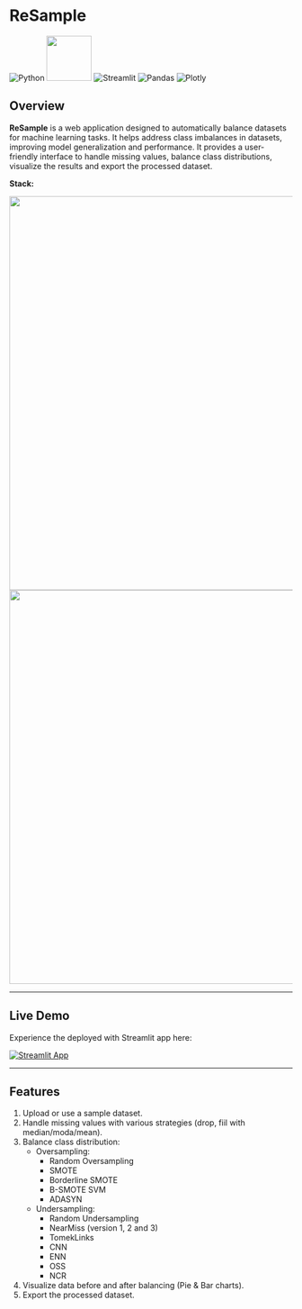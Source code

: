 # ReSample

![Python](https://img.shields.io/badge/python-3670A0?style=for-the-badge&logo=python&logoColor=ffdd54)
<img src="https://github.com/user-attachments/assets/e0b5e7f6-f17b-4fdd-bff1-de6f80c67dd6" width="80">
![Streamlit](https://img.shields.io/badge/Streamlit-%23FE4B4B.svg?style=for-the-badge&logo=streamlit&logoColor=white)
![Pandas](https://img.shields.io/badge/pandas-%23150458.svg?style=for-the-badge&logo=pandas&logoColor=white)
![Plotly](https://img.shields.io/badge/Plotly-%233F4F75.svg?style=for-the-badge&logo=plotly&logoColor=white)


## Overview
**ReSample** is a web application designed to automatically balance datasets for machine learning tasks. It helps address class imbalances in datasets, improving model generalization and performance. It provides a user-friendly interface to handle missing values, balance class distributions, visualize the results and export the processed dataset.

**Stack:** 

<img src="https://github.com/user-attachments/assets/40b48ad3-ac7d-4cb1-ac44-cd307f62cd13" width="700">


<img src="https://github.com/user-attachments/assets/c9c648f8-4197-4b19-b33a-ff4647139ebd" width="700">

---

## Live Demo
Experience the deployed with Streamlit app here:  

[![Streamlit App](https://img.shields.io/badge/Streamlit-Live_App-brightgreen?logo=streamlit)](https://resample.streamlit.app/)


---

## Features
1. Upload or use a sample dataset.
2. Handle missing values with various strategies (drop, fiil with median/moda/mean).
3. Balance class distribution:
    - Oversampling:
        - Random Oversampling
        - SMOTE
        - Borderline SMOTE
        - B-SMOTE SVM
        - ADASYN
    - Undersampling:
        - Random Undersampling
        - NearMiss (version 1, 2 and 3)
        - TomekLinks
        - CNN
        - ENN
        - OSS
        - NCR
4. Visualize data before and after balancing (Pie & Bar charts).
5. Export the processed dataset.
